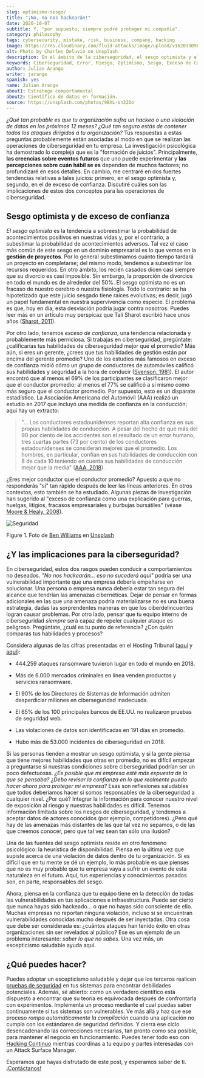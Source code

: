 ```yaml
---
slug: optimismo-sesgo/
title: "¡No, no nos hackearán!"
date: 2020-10-07
subtitle: Y, "por supuesto, siempre podré proteger mi compañía".
category: philosophy
tags: cybersecurity, mistake, risk, business, company, hacking
image: https://res.cloudinary.com/fluid-attacks/image/upload/v1620330962/blog/optimism-bias/cover_or7kk2.webp
alt: Photo by Charles Deluvio on Unsplash
description: En el ámbito de la ciberseguridad, el sesgo optimista y el exceso de confianza pueden tener consecuencias generalizadas. Lo comento en este post.
keywords: Ciberseguridad, Error, Riesgo, Optimismo, Sesgo, Exceso de Confianza, Ethical Hacking, Pentesting
author: Julian Arango
writer: jarango
spanish: yes
name: Julian Arango
about1: Estratega comportamental
about2: Científico de datos en formación.
source: https://unsplash.com/photos/9BXL-Vn22Do
---
```


*¿Qué tan probable es que tu organización sufra un hackeo o una
violación de datos en los próximos 12 meses? ¿Qué tan seguro estás de
contener todos los ataques dirigidos a tu organización?* Tus respuestas
a estas preguntas probablemente están asociadas al modo en que se
realizan las operaciones de ciberseguridad en tu empresa. La
investigación psicológica ha demostrado lo compleja que es la
"formación de juicios". Principalmente, **las creencias sobre eventos
futuros** que uno puede experimentar y **las percepciones sobre cuán
hábil se es** dependen de muchos factores; no profundizaré en esos
detalles. En cambio, me centraré en dos fuertes tendencias relativas a
tales juicios: primero, en el sesgo optimista y, segundo, en el de
exceso de confianza. Discutiré cuáles son las implicaciones de estos dos
conceptos para las operaciones de ciberseguridad.

## Sesgo optimista y de exceso de confianza

*El sesgo optimista* es la tendencia a sobreestimar la probabilidad de
acontecimientos positivos en nuestras vidas y, por el contrario, a
subestimar la probabilidad de acontecimientos adversos. Tal vez el caso
más común de este sesgo en un dominio empresarial es lo que vemos en la
**gestión de proyectos**. Por lo general subestimamos cuánto tiempo
tardará un proyecto en completarse; del mismo modo, tendemos a
subestimar los recursos requeridos. En otro ámbito, los recién casados
dicen casi siempre que su divorcio es casi imposible. Sin embargo, la
proporción de divorcios en todo el mundo es de alrededor del 50%. El
sesgo optimista no es un fracaso de nuestro cerebro o nuestra
fisiología. Todo lo contrario: se ha hipotetizado que este juicio
sesgado tiene raíces evolutivas; es decir, jugó un papel fundamental en
nuestra supervivencia como especie. El problema es que, hoy en día, esta
desviación podría jugar contra nosotros. Puedes leer más en un artículo
muy perspicaz que Tali Sharot escribió hace unos años
([Sharot, 2011](https://www.sciencedirect.com/science/article/pii/S0960982211011912)).

Por otro lado, tenemos *exceso de confianza*, una tendencia relacionada
y probablemente más perniciosa. Si trabajas en ciberseguridad,
pregúntate: ¿calificarías tus habilidades de ciberseguridad mejor que
el promedio? Más aún, si eres un gerente, ¿crees que tus habilidades de
gestión están por encima del gerente promedio? Uno de los estudios más
famosos en exceso de confianza midió cómo un grupo de conductores de
automóviles calificó sus habilidades y seguridad a la hora de conducir
([Svenson, 1981](https://www.gwern.net/docs/psychology/1981-svenson.pdf)).
El autor encontró que al menos el 69% de los participantes se
clasificaron mejor que el conductor promedio; al menos el 77% se
calificó a sí mismo como más seguro que el conductor promedio. Por
supuesto, esto es un disparate estadístico. La Asociación Americana del
Automóvil (AAA) realizó un estudio en 2017 que incluyó una medida de
confianza en la conducción; aquí hay un extracto:

> "…​ Los conductores estadounidenses reportan alta confianza en sus
> propias habilidades de conducción. A pesar del hecho de que más del 90
> por ciento de los accidentes son el resultado de un error humano, tres
> cuartas partes (73 por ciento) de los conductores estadounidenses se
> consideran mejores que el promedio. Los hombres, en particular,
> confían en sus habilidades de conducción con 8 de cada 10 teniendo en
> cuenta sus habilidades de conducción mejor que la media"
> ([AAA, 2018](https://newsroom.aaa.com/2018/01/americans-willing-ride-fully-self-driving-cars/)).

¿Eres mejor conductor que el conductor promedio? Apuesto a que no
responderás "sí" tan rápido después de leer las líneas anteriores. En
otros contextos, esto también se ha estudiado. Algunas piezas de
investigación han sugerido al "exceso de confianza como una explicación
para guerras, huelgas, litigios, fracasos empresariales y burbujas
bursátiles" (véase [Moore &
Healy, 2008](https://www.asc.ohio-state.edu/economics/healy/papers/Moore_Healy-TroubleWithOverconfidence.pdf)).

<div class="imgblock">

![Seguridad](https://res.cloudinary.com/fluid-attacks/image/upload/v1620330960/blog/optimism-bias/security_e9c03q.webp)

<div class="title">

Figure 1. Foto de [Ben
Williams](https://unsplash.com/@d_one?utm_source=unsplash&utm_medium=referral&utm_content=creditCopyText)
en [Unsplash](https://unsplash.com/s/photos/animal-security?utm_source=unsplash&utm_medium=referral&utm_content=creditCopyText)

</div>

</div>

## ¿Y las implicaciones para la ciberseguridad?

En ciberseguridad, estos dos rasgos pueden conducir a comportamientos no
deseados. *"No nos hackearán…​ eso no sucederá aquí"* podría ser una
vulnerabilidad importante que una empresa debería empeñarse en
solucionar. Una persona o empresa nunca debería estar tan segura del
alcance que tendrían las amenazas cibernéticas. Dejar de pensar en
formas adicionales en las que una amenaza podría materializarse no es
una buena estrategia, dadas las sorprendentes maneras en que los
ciberdelincuentes logran causar problemas. Por otro lado, pensar que tu
equipo interno de ciberseguridad *siempre* será capaz de repeler
cualquier ataque es peligroso. Pregúntate, ¿cuál es tu punto de
referencia? ¿Con quién comparas tus habilidades y procesos?

Considera algunas de las cifras presentadas en el Hosting Tribunal
([aquí](https://hostingtribunal.com/blog/hacking-statistics/#gref) y
[aquí](https://hostingtribunal.com/blog/cybersecurity-statistics/)):

- 444.259 ataques ransomware tuvieron lugar en todo el mundo en 2018.

- Más de 6.000 mercados criminales en línea venden productos y
  servicios ransomware.

- El 90% de los Directores de Sistemas de Información admiten
    desperdiciar millones en ciberseguridad inadecuada.

- El 65% de los 100 principales bancos de EE.UU. no realizaron pruebas
  de seguridad web.

- Las violaciones de datos son identificadas en 191 días en promedio.

- Hubo más de 53.000 incidentes de ciberseguridad en 2018.

Si las personas tienden a mostrar un sesgo optimista, y si la gente
piensa que tiene mejores habilidades que otras en promedio, no es
difícil empezar a preguntarse si nuestras condiciones sobre
ciberseguridad podrían ser un poco defectuosas. *¿Es posible que mi
empresa esté más expuesta de lo que se pensaba? ¿Debo revisar la
confianza en lo que realmente puedo hacer ahora para proteger mi
empresa?* Esas son reflexiones saludables que todos deberíamos hacer si
somos responsables de la ciberseguridad a cualquier nivel. ¿Por qué?
Integrar la información para conocer nuestro nivel de exposición al
riesgo y nuestras habilidades es difícil. Tenemos información limitada
sobre los riesgos de ciberseguridad, y tendemos a aceptar datos de
actores conocidos (por ejemplo, competidores). ¿Pero qué hay de las
amenazas más distantes de las que tal vez no sepamos, o de las que
creemos conocer, pero que tal vez sean tan sólo una ilusión?

Una de las fuentes del sesgo optimista reside en otro fenómeno
psicológico: la heurística de disponibilidad. Piensa en la última vez
que supiste acerca de una violación de datos dentro de tu organización.
Si es difícil que en tu mente se dé un ejemplo, lo más probable es que
pienses que no es muy probable que tu empresa vaya a sufrir un evento de
esta naturaleza en el futuro. Aquí, tus experiencias y conocimientos
pasados son, en parte, responsables del sesgo.

Ahora, piensa en la confianza que tu equipo tiene en la detección de
todas las vulnerabilidades en tus aplicaciones e infraestructura. Puede
ser cierto que nunca hayas sido hackeado…​ o que no hayas sido
consciente de ello. Muchas empresas no reportan ninguna violación,
incluso si se encuentran vulnerabilidades conocidas mucho después de ser
inyectadas. Otra cosa que debe ser considerada es: ¿cuántos ataques han
tenido éxito en otras organizaciones sin ser revelados al público? Ese
es un ejemplo de un problema interesante: *saber lo que no sabes*. Una
vez más, un escepticismo saludable ayuda aquí.

## ¿Qué puedes hacer?

Puedes adoptar un escepticismo saludable y dejar que los terceros
realicen [pruebas de seguridad](../../security-testing/) en
tus sistemas para encontrar debilidades potenciales. Además, sé
abierto: como un verdadero científico está dispuesto a encontrar que su
teoría es equivocada después de confrontarla con experimentos.
Implementa un proceso mediante el cual puedas saber continuamente si tus
sistemas son vulnerables. Ve más allá y haz que ese proceso *rompa
automáticamente la compilación* cuando una aplicación no cumpla con los
estándares de seguridad definidos. Y cierra ese ciclo desencadenando las
correcciones necesarias, tan pronto como sea posible, para mantener el
negocio en funcionamiento. Puedes tener todo eso con [Hacking
Continuo](../../services/continuous-hacking/) mientras coordinas a tu
equipo y partes interesadas con un Attack Surface Manager.

Esperamos que hayas disfrutado de este post, y esperamos saber de ti.
[¡Contáctanos\!](../../contact-us/)
